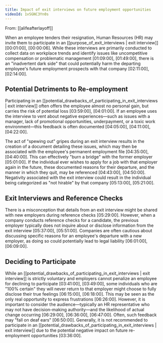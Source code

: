 ```yaml
---
title: Impact of exit interviews on future employment opportunities
videoId: 1vSGNC3Yn0s
---
```


From: [[alifeafterlayoff]] <br/> 

When an employee tenders their resignation, Human Resources (HR) may invite them to participate in an [[purpose_of_exit_interviews | exit interview]] <a class="yt-timestamp" data-t="00:01:00">[00:01:00]</a>, <a class="yt-timestamp" data-t="00:00:06">[00:00:06]</a>. While these interviews are primarily conducted to collect data on workplace trends and identify issues like uncompetitive compensation or problematic management <a class="yt-timestamp" data-t="01:09:00">[01:09:00]</a>, <a class="yt-timestamp" data-t="01:49:00">[01:49:00]</a>, there is an "inadvertent dark side" that could potentially harm the departing employee's future employment prospects with that company <a class="yt-timestamp" data-t="02:11:00">[02:11:00]</a>, <a class="yt-timestamp" data-t="02:14:00">[02:14:00]</a>.

## Potential Detriments to Re-employment

Participating in an [[potential_drawbacks_of_participating_in_exit_interviews | exit interview]] often offers the employee almost no personal gain, but carries the risk of potential loss <a class="yt-timestamp" data-t="03:59:00">[03:59:00]</a>, <a class="yt-timestamp" data-t="04:01:00">[04:01:00]</a>. If an employee uses the interview to vent about negative experiences—such as issues with a manager, lack of promotional opportunities, underpayment, or a toxic work environment—this feedback is often documented <a class="yt-timestamp" data-t="04:05:00">[04:05:00]</a>, <a class="yt-timestamp" data-t="04:11:00">[04:11:00]</a>, <a class="yt-timestamp" data-t="04:22:00">[04:22:00]</a>.

The act of "spewing out" gripes during an exit interview results in the creation of a document detailing these issues, which may then be associated with the employee's permanent employment file <a class="yt-timestamp" data-t="04:35:00">[04:35:00]</a>, <a class="yt-timestamp" data-t="04:40:00">[04:40:00]</a>. This can effectively "burn a bridge" with the former employer <a class="yt-timestamp" data-t="05:01:00">[05:01:00]</a>. If the individual ever wishes to apply for a job with that employer again in the future, these documented reasons for their departure, and the manner in which they quit, may be referenced <a class="yt-timestamp" data-t="04:43:00">[04:43:00]</a>, <a class="yt-timestamp" data-t="04:50:00">[04:50:00]</a>. Negativity associated with the exit interview could result in the individual being categorized as "not hirable" by that company <a class="yt-timestamp" data-t="05:13:00">[05:13:00]</a>, <a class="yt-timestamp" data-t="05:21:00">[05:21:00]</a>.

## Exit Interviews and Reference Checks

There is a misconception that details from an exit interview might be shared with new employers during reference checks <a class="yt-timestamp" data-t="05:29:00">[05:29:00]</a>. However, when a company conducts reference checks for a candidate, the previous employer typically does not inquire about or disclose information from the exit interview <a class="yt-timestamp" data-t="05:37:00">[05:37:00]</a>, <a class="yt-timestamp" data-t="05:51:00">[05:51:00]</a>. Companies are often cautious about discussing specific reasons for an employee's departure with a new employer, as doing so could potentially lead to legal liability <a class="yt-timestamp" data-t="06:01:00">[06:01:00]</a>, <a class="yt-timestamp" data-t="06:09:00">[06:09:00]</a>.

## Deciding to Participate

While an [[potential_drawbacks_of_participating_in_exit_interviews | exit interview]] is strictly voluntary and employers cannot penalize an employee for declining to participate <a class="yt-timestamp" data-t="03:41:00">[03:41:00]</a>, <a class="yt-timestamp" data-t="03:49:00">[03:49:00]</a>, some individuals who are "100% certain" they will never return to that employer might choose to fully disclose their true feelings <a class="yt-timestamp" data-t="06:15:00">[06:15:00]</a>, <a class="yt-timestamp" data-t="06:18:00">[06:18:00]</a>. This may be seen as the only real opportunity to express frustrations <a class="yt-timestamp" data-t="06:26:00">[06:26:00]</a>. However, it is important to consider the audience—typically an HR representative who may not have decision-making authority—and the likelihood of actual change occurring <a class="yt-timestamp" data-t="06:29:00">[06:29:00]</a>, <a class="yt-timestamp" data-t="06:36:00">[06:36:00]</a>, <a class="yt-timestamp" data-t="06:47:00">[06:47:00]</a>. Often, such feedback may "fall on deaf ears" <a class="yt-timestamp" data-t="06:50:00">[06:50:00]</a>. Generally, it is not recommended to participate in an [[potential_drawbacks_of_participating_in_exit_interviews | exit interview]] due to the potential negative impact on future re-employment opportunities <a class="yt-timestamp" data-t="03:36:00">[03:36:00]</a>.